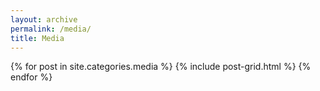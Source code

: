 ```yaml
---
layout: archive
permalink: /media/
title: Media
---
```


{% for post in site.categories.media %}
  {% include post-grid.html %}
{% endfor %}